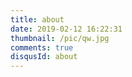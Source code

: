 ```yaml
---
title: about
date: 2019-02-12 16:22:31
thumbnail: /pic/qw.jpg
comments: true
disqusId: about
---
```

